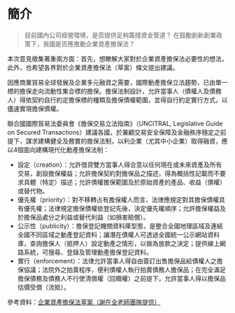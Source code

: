 # 簡介

> 目前國內公司經營環境，是否提供足夠籌措資金管道？
> 在鼓勵創新創業政策下，我國是否應推動企業資產擔保法？

本次意見徵集著重兩方面：首先，想瞭解大家對於企業資產擔保法必要性的想法，此外，也希望各界對於企業資產擔保法（草案）條文提出建議。

因應商業貿易全球發展及企業多元融資之需要，國際動產擔保立法趨勢，已由單一標的擔保走向流動性集合標的擔保。擔保法制設計，允許當事人（債權人及債務人）得依契約自行約定擔保標的種類及擔保債權範圍，並得自行約定實行方式，以儘速實現擔保債權。

聯合國國際貿易法委員會《擔保交易立法指南》（UNCITRAL, Legislative Guide on Secured Transactions）建議各國，於兼顧交易安全保障及金融秩序穩定之前提下，謀求建構健全及務實的擔保法制，以利企業（尤其中小企業）取得融資，應以4個面向建構現代化動產擔保法制：

+ 設定（creation）：允許借貸雙方當事人得合意以任何現在或未來資產及所有交易，創設擔保權益；允許擔保契約對擔保品之描述，得為概括性記載而不要求具體（特定）描述；允許債權擔保範圍及於原始資產的產品、收益（債權）或替代物。
+ 優先權（priority）：對不移轉占有擔保權人而言，法律應規定對其擔保債權具有優先權；法律規定擔保債權依登記先後，決定優先權順序；允許擔保權益及於擔保品處分之利益或替代利益（如損害賠償）。
+ 公示性（publicity）：擔保登記機關資料庫型態，是整合全國地理區域及連結全國不同區域之動產登記資料；讓潛在債權人可透過全國統一公示網站資料庫，查詢擔保人（抵押人）設定動產之情形，以做為放款之決定；提供線上網路系統，可搜尋、登錄及管理動產擔保登記資料。
+ 實行（enforcement）：法律允許當事人得自由簽訂出售擔保品給債權人之擔保協議；法院外之拍賣程序，便利債權人執行拍賣債務人擔保品；在完全滿足擔保債務及債務人不行使清償權（回贖權）之前提下，允許當事人得以擔保品估價受償（流抵）。

參考資料：[企業資產擔保法草案（謝在全老師團隊提供）](https://g0v.github.io/securitization-ref1-gitbook/)
